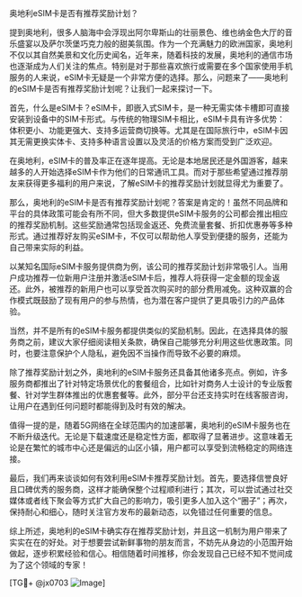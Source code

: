奥地利eSIM卡是否有推荐奖励计划？

提到奥地利，很多人脑海中会浮现出阿尔卑斯山的壮丽景色、维也纳金色大厅的音乐盛宴以及萨尔茨堡巧克力般的甜美氛围。作为一个充满魅力的欧洲国家，奥地利不仅以其自然美景和文化历史闻名，近年来，随着科技的发展，奥地利的通信市场也逐渐成为人们关注的焦点。特别是对于那些喜欢旅行或需要在多个国家使用手机服务的人来说，eSIM卡无疑是一个非常方便的选择。那么，问题来了——奥地利的eSIM卡是否有推荐奖励计划呢？让我们一起来探讨一下。

首先，什么是eSIM卡？eSIM卡，即嵌入式SIM卡，是一种无需实体卡槽即可直接安装到设备中的SIM卡形式。与传统的物理SIM卡相比，eSIM卡具有许多优势：体积更小、功能更强大、支持多运营商切换等。尤其是在国际旅行中，eSIM卡因其无需更换实体卡、支持多种语言设置以及灵活的价格方案而受到广泛欢迎。

在奥地利，eSIM卡的普及率正在逐年提高。无论是本地居民还是外国游客，越来越多的人开始选择eSIM卡作为他们的日常通讯工具。而对于那些希望通过推荐朋友来获得更多福利的用户来说，了解eSIM卡的推荐奖励计划就显得尤为重要了。

那么，奥地利的eSIM卡是否有推荐奖励计划呢？答案是肯定的！虽然不同品牌和平台的具体政策可能会有所不同，但大多数提供eSIM卡服务的公司都会推出相应的推荐奖励机制。这些奖励通常包括现金返还、免费流量套餐、折扣优惠券等多种形式。通过推荐好友购买eSIM卡，不仅可以帮助他人享受到便捷的服务，还能为自己带来实际的利益。

以某知名国际eSIM卡服务提供商为例，该公司的推荐奖励计划非常吸引人。当用户成功推荐一位新用户注册并激活eSIM卡后，推荐人将获得一定金额的现金返还。此外，被推荐的新用户也可以享受首次购买时的部分费用减免。这种双赢的合作模式既鼓励了现有用户的参与热情，也为潜在客户提供了更具吸引力的产品体验。

当然，并不是所有的eSIM卡服务都提供类似的奖励机制。因此，在选择具体的服务商之前，建议大家仔细阅读相关条款，确保自己能够充分利用这些优惠政策。同时，也要注意保护个人隐私，避免因不当操作而导致不必要的麻烦。

除了推荐奖励计划之外，奥地利的eSIM卡服务还具备其他诸多亮点。例如，许多服务商都推出了针对特定场景优化的套餐组合，比如针对商务人士设计的专业版套餐、针对学生群体推出的优惠套餐等。此外，部分平台还支持实时在线客服咨询，让用户在遇到任何问题时都能得到及时有效的解决。

值得一提的是，随着5G网络在全球范围内的加速部署，奥地利的eSIM卡服务也在不断升级迭代。无论是下载速度还是稳定性方面，都取得了显著进步。这意味着无论是在繁忙的城市中心还是偏远的山区小镇，用户都可以享受到流畅稳定的网络连接。

最后，我们再来谈谈如何有效利用eSIM卡推荐奖励计划。首先，要选择信誉良好且口碑优秀的服务商，这样才能确保整个过程顺利进行；其次，可以尝试通过社交媒体或者线下聚会等方式扩大自己的影响力，吸引更多人加入这个“圈子”；再次，保持耐心和细心，随时关注官方发布的最新动态，以免错过任何重要的信息。

综上所述，奥地利的eSIM卡确实存在推荐奖励计划，并且这一机制为用户带来了实实在在的好处。对于想要尝试新鲜事物的朋友而言，不妨先从身边的小范围开始做起，逐步积累经验和信心。相信随着时间推移，你会发现自己已经不知不觉间成为了这个领域的专家！

[TG💪+ @jx0703 ![Image](https://github.com/user-attachments/assets/dbca1d08-cadb-493c-b0ec-ad6f7a83f270)]